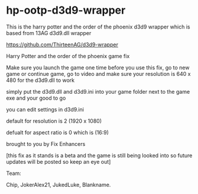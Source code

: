 # hp-ootp-d3d9-wrapper
This is the harry potter and the order of the phoenix d3d9 wrapper which is based from 13AG d3d9.dll wrapper

https://github.com/ThirteenAG/d3d9-wrapper

Harry Potter and the order of the phoenix game fix 

Make sure you launch the game one time before you use this fix, go to new game or continue game, go to video and make sure your resolution is 640 x 480 for the d3d9.dll to work 

simply put the d3d9.dll and d3d9.ini into your game folder next to the game exe and your good to go 

you can edit settings in d3d9.ini 

default for resolution is 2 (1920 x 1080) 

defualt for aspect ratio is 0 which is (16:9) 


brought to you by Fix Enhancers 

[this fix as it stands is a beta and the game is still being looked into so future updates will be posted so keep an eye out] 

Team: 

Chip, JokerAlex21, JukedLuke, Blankname.
